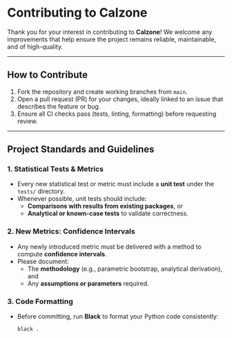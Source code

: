 # Contributing to Calzone

Thank you for your interest in contributing to **Calzone**! We welcome any improvements that help ensure the project remains reliable, maintainable, and of high-quality.

---

##  How to Contribute

1. Fork the repository and create working branches from `main`.  
2. Open a pull request (PR) for your changes, ideally linked to an issue that describes the feature or bug.  
3. Ensure all CI checks pass (tests, linting, formatting) before requesting review.  

---

##  Project Standards and Guidelines

### 1. Statistical Tests & Metrics

- Every new statistical test or metric must include a **unit test** under the `tests/` directory.  
- Whenever possible, unit tests should include:
  - **Comparisons with results from existing packages**, or  
  - **Analytical or known-case tests** to validate correctness.

### 2. New Metrics: Confidence Intervals

- Any newly introduced metric must be delivered with a method to compute **confidence intervals**.  
- Please document:
  - The **methodology** (e.g., parametric bootstrap, analytical derivation), and  
  - Any **assumptions or parameters** required.

### 3. Code Formatting

- Before committing, run **Black** to format your Python code consistently:
  ```bash
  black .
